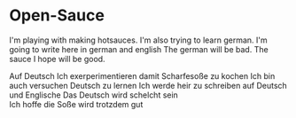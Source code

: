 # Open-Sauce

I'm playing with making hotsauces. 
I'm also trying to learn german. 
I'm going to write here in german and english
The german will be bad.
The sauce I hope will be good. 

Auf Deutsch
Ich  exerperimentieren  damit Scharfesoße zu kochen
Ich bin auch versuchen Deutsch zu lernen
Ich werde heir zu schreiben auf Deutsch und Englische 
Das Deutsch wird schelcht sein  
Ich hoffe die Soße wird trotzdem gut 

